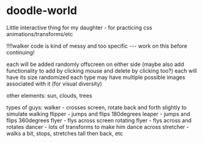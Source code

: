 # doodle-world
Little interactive thing for my daughter - for practicing css animations/transforms/etc


!!!!walker code is kind of messy and too specific --- work on this before continuing!


each will be added randomly offscreen on either side
  (maybe also add functionality to add by clicking mouse and delete by clicking too?)
each will have its size randomized
each type may have multiple possible images associated with it (for visual diversity)



other elements:
sun, clouds, trees

types of guys:
walker - crosses screen, rotate back and forth slightly to simulate walking
flipper - jumps and flips 180degrees
leaper - jumps and flips 360degrees
flyer - flys across screen
rotating flyer - flys across and rotates
dancer - lots of transforms to make him dance across
stretcher - walks a bit, stops, stretches tall then back, etc
